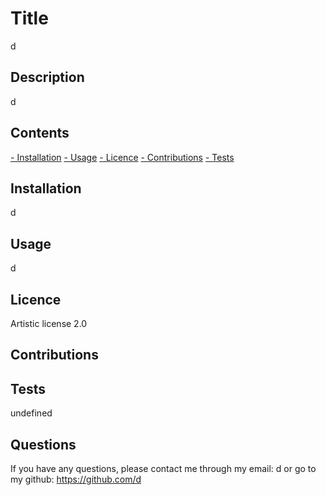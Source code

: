 # Title
d

## Description
d

## Contents
[- Installation](#installation)
[- Usage](#usage)
[- Licence](#licence)
[- Contributions](#contributions)
[- Tests](#tests)

## Installation
d

## Usage
d

## Licence
Artistic license 2.0

## Contributions


## Tests
undefined

## Questions
If you have any questions, please contact me through my email:
d
or go to my github:
https://github.com/d
